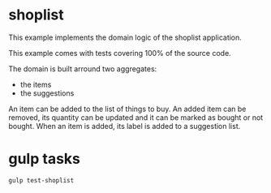 # shoplist

This example implements the domain logic of the shoplist application.

This example comes with tests covering 100% of the source code.

The domain is built arround two aggregates:

- the items
- the suggestions

An item can be added to the list of things to buy.
An added item can be removed, its quantity can be updated and it can be marked as bought or not bought.
When an item is added, its label is added to a suggestion list.

# gulp tasks

```shell
gulp test-shoplist

```